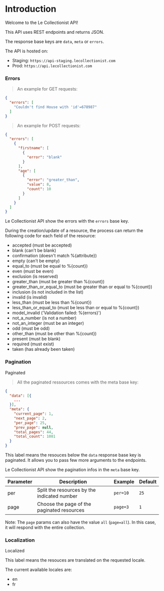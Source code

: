 # Introduction

Welcome to the Le Collectionist API!

This API uses REST endpoints and returns JSON.

The response base keys are `data`, `meta` or `errors`.

The API is hosted on:

+ Staging: `https://api-staging.lecollectionist.com`
+ Prod: `https://api.lecollectionist.com`

### Errors

> An example for GET requests:

```json
{
  "errors": [
    "Couldn't find House with 'id'=678987"
  ]
}
```
> An example for POST requests:

```json
{
  "errors": [
    {
      "firstname": [
        {
          "error": "blank"
        }
      ],
      "age": [
        {
          "error": "greater_than",
          "value": 8,
          "count": 10
        }
      ]
    }
  ]
}
```

Le Collectionist API show the errors with the `errors` base key.

During the creation/update of a resource, the process can return the following code for
each field of the resource:

+ accepted (must be accepted)
+ blank (can't be blank)
+ confirmation (doesn't match %{attribute})
+ empty (can't be empty)
+ equal_to (must be equal to %{count})
+ even (must be even)
+ exclusion (is reserved)
+ greater_than (must be greater than %{count})
+ greater_than_or_equal_to (must be greater than or equal to %{count})
+ inclusion (is not included in the list)
+ invalid (is invalid)
+ less_than (must be less than %{count})
+ less_than_or_equal_to (must be less than or equal to %{count})
+ model_invalid ('Validation failed: %{errors}')
+ not_a_number (is not a number)
+ not_an_integer (must be an integer)
+ odd (must be odd)
+ other_than (must be other than %{count})
+ present (must be blank)
+ required (must exist)
+ taken (has already been taken)

### Pagination
<span class='badge badge-blue'>Paginated</span>

> All the paginated ressources comes with the meta base key:

```json
{
  "data": [{
    ...
  }],
  "meta": {
    "current_page": 1,
    "next_page": 2,
    "per_page": 25,
    "prev_page": null,
    "total_pages": 44,
    "total_count": 1081
  }
}
```

This label means the resouces below the `data` response base key is paginated.
It allows you to pass few more arguments to the endpoints.

Le Collectionist API show the pagination infos in the `meta` base key.

Parameter | Description | Example | Default
--------- | ----------- | ------- | -------
per | Split the resources by the indicated number | `per=10` | `25`
page | Choose the page of the paginated resources | `page=3` | `1`

Note: The `page` params can also have the value `all` (`page=all`).
In this case, it will respond with the entire collection.

### Localization
<span class='badge badge-green'>Localized</span>

This label means the resouces are translated on the requested locale.

The current available locales are:

+ en
+ fr
